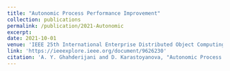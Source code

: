 ```yaml
---
title: "Autonomic Process Performance Improvement"
collection: publications
permalink: /publication/2021-Autonomic
excerpt: 
date: 2021-10-01
venue: 'IEEE 25th International Enterprise Distributed Object Computing Workshop (EDOCW)'
link: 'https://ieeexplore.ieee.org/document/9626230'
citation: 'A. Y. Ghahderijani and D. Karastoyanova, "Autonomic Process Performance Improvement," 2021 IEEE 25th International Enterprise Distributed Object Computing Workshop (EDOCW), 2021, pp. 299-307, doi: 10.1109/EDOCW52865.2021.00061.'
---
```

